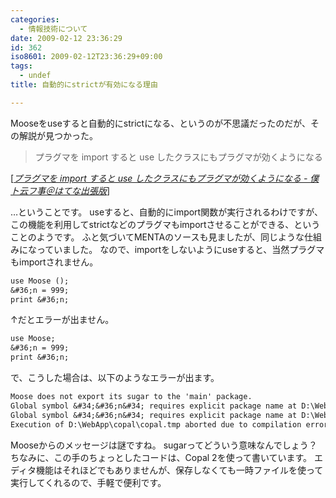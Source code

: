 ```yaml
---
categories:
  - 情報技術について
date: 2009-02-12 23:36:29
id: 362
iso8601: 2009-02-12T23:36:29+09:00
tags:
  - undef
title: 自動的にstrictが有効になる理由

---
```


<p>Mooseをuseすると自動的にstrictになる、というのが不思議だったのだが、その解説が見つかった。</p>

<blockquote cite="http://d.hatena.ne.jp/vkgtaro/20090211/1234337390" title="プラグマを import すると use したクラスにもプラグマが効くようになる - 僕ト云フ事＠はてな出張版" class="blockquote"><p>プラグマを import すると use したクラスにもプラグマが効くようになる</p></blockquote>

<div class="cite">[<cite><a href="http://d.hatena.ne.jp/vkgtaro/20090211/1234337390">プラグマを import すると use したクラスにもプラグマが効くようになる - 僕ト云フ事＠はてな出張版</a></cite>]</div>

<p>&#133;ということです。
useすると、自動的にimport関数が実行されるわけですが、この機能を利用してstrictなどのプラグマもimportさせることができる、ということのようです。
ふと気づいてMENTAのソースも見ましたが、同じような仕組みになっていました。
なので、importをしないようにuseすると、当然プラグマもimportされません。</p>

```default
use Moose ();
&#36;n = 999;
print &#36;n;
```

<p>↑だとエラーが出ません。</p>

```default
use Moose;
&#36;n = 999;
print &#36;n;
```

<p>で、こうした場合は、以下のようなエラーが出ます。</p>

```default
Moose does not export its sugar to the 'main' package.
Global symbol &#34;&#36;n&#34; requires explicit package name at D:\WebApp\copal\copal.tmp line 2.
Global symbol &#34;&#36;n&#34; requires explicit package name at D:\WebApp\copal\copal.tmp line 3.
Execution of D:\WebApp\copal\copal.tmp aborted due to compilation errors.
```

<p>Mooseからのメッセージは謎ですね。
sugarってどういう意味なんでしょう？
ちなみに、この手のちょっとしたコードは、Copal 2を使って書いています。
エディタ機能はそれほどでもありませんが、保存しなくても一時ファイルを使って実行してくれるので、手軽で便利です。</p>
    	